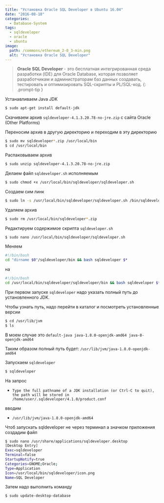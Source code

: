 ```yaml
---
title: "Установка Oracle SQL Developer в Ubuntu 16.04"
date: "2016-08-18"
categories: 
  - Database-System
tags: 
  - sqldeveloper
  - oracle
  - ubuntu
image:
  path: /commons/ethereum_2-0_3-min.png
  alt: "Установка Oracle SQL Developer"
---
```


> **Oracle SQL Developer** - это бесплатная интегрированная среда разработки (IDE) для Oracle Database, которая позволяет разработчикам и администраторам баз данных создавать, тестировать и оптимизировать SQL-скрипты и PL/SQL-код.
{: .prompt-tip }

Устанавливаем Java JDK

```sh
$ sudo apt-get install default-jdk
```

Скачиваем архив `sqldeveloper-4.1.3.20.78-no-jre.zip` с сайта Oracle (Other Platforms)

Переносим архив в другую директорию и переходим в эту директорию

```sh
$ sudo mv sqldeveloper*.zip /usr/local/bin
$ cd /usr/local/bin
```

Распаковываем архив

```sh
$ sudo unzip sqldeveloper-4.1.3.20.78-no-jre.zip
```

Делаем файл `sqldeveloper.sh` исполняемым

```sh
$ sudo chmod +x /usr/local/bin/sqldeveloper/sqldeveloper.sh
```

Создаем сим линк

```sh
$ sudo ln -s /usr/local/bin/sqldeveloper/sqldeveloper.sh /bin/sqldeveloper
```

Удаляем архив

```sh
$ sudo rm /usr/local/bin/sqldeveloper*.zip
```

Редактируем содержимое скрипта `sqldeveloper.sh`

```sh
$ sudo nano /usr/local/bin/sqldeveloper/sqldeveloper.sh
```

Меняем

```sh
#!/bin/bash
cd "dirname $0"/sqldeveloper/bin && bash sqldeveloper $*
```

на

```sh
#!/bin/bash
cd /usr/local/bin/sqldeveloper/sqldeveloper/bin && bash sqldeveloper $*
```

При первом запуске `sqldeveloper` надо указать полный путь до установленного JDK.

Чтобы узнать путь, надо перейти в каталог и посмотреть установленные версии

```sh
$ cd /usr/lib/jvm
$ ls
```

В моем случае это `default-java java-1.8.0-openjdk-amd64 java-8-openjdk-amd64`

Таким образом полный путь будет: `/usr/lib/jvm/java-1.8.0-openjdk-amd64`

Запускаем `sqldeveloper`

```sh
$ sqldeveloper
```

На запрос
- `Type the full pathname of a JDK installation (or Ctrl-C to quit), the path will be stored in /home/user/.sqldeveloper/4.1.0/product.conf`

вводим
- `/usr/lib/jvm/java-1.8.0-openjdk-amd64`

Чтоб запускать sqldeveloper не через терминал а значком приложения создадим файл

```sh
$ sudo nano /usr/share/applications/sqldeveloper.desktop
[Desktop Entry]
Exec=sqldeveloper
Terminal=false
StartupNotify=true
Categories=GNOME;Oracle;
Type=Application
Icon=/usr/local/bin/sqldeveloper/icon.png
Name=SQL Developer
```

Затем надо выполнить команду

```sh
$ sudo update-desktop-database
```
